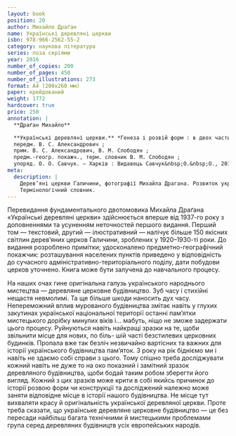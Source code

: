 ```yaml
---
layout: book
position: 20
author: Михайло Драґан
name: Українські деревляні церкви
isbn: 978-966-2562-55-2
category: наукова література
series: поза серіями
year: 2016
number_of_copies: 200
number_of_pages: 450
number_of_illustrations: 273
format: А4 (200х260 мм)
paper: крейдований
weight: 1772
hardcover: true
price: 250
annotation: |
  **Драґан Михайло**

  **Українські деревляні церкви.** *Генеза і розвій форм : в двох частинах* / Михайло Драґан ;
  передм. В. С. Александрович ;
  прим. В. С. Александрович, В. М. Слободян ;
  предм.-геогр. покажч., терм. словник В. М. Слободян ;
  упоряд. О. О. Савчук. — Харків : Видавець Савчук&nbsp;О.&nbsp;О., 2016. — 2-ге вид., стереотипне. — 450 с. : 273 іл.
meta:
  description: |
    Дерев’яні церкви Галичини, фотографії Михайла Драгана. Розвиток українського церковного будівництва.
    Термінологічний словник.
---
```


Перевидання фундаментального двотомовика Михайла Драґана «Українські деревляні церкви» здійснюється вперше
від 1937-го року з доповненнями та усуненням неточностей першого видання. Перший том — текстовий,
другий — ілюстративний — налічує більше 150 якісних світлин дерев’яних церков Галичини, зроблених у
1920–1930-ті роки. До видання розроблено примітки; удосконалено предметно-географічний покажчик: розташування
населених пунктів приведено у відповідність до сучасного адміністративно-територіального поділу, дати побудови
церков уточнено. Книга може бути залучена до навчального процесу.


На наших очах гине оригінальна галузь українського народнього мистецтва — деревляне церковне будівництво. Зуб часу і стихійні нещастя невмолимі. Та ще більше шкоди наносить дух часу. Непереможний вплив мурованого будівництва змітає навіть у глухих закутинах української національної території останні пам’ятки мистецького дорібку минулих віків і... мабуть, ніщо не зможе задержати цього процесу. Руйнуються навіть найкращі зразки на те, щоби звільнити місце для нових, по біль-
шій часті безстилевих церковних будинків. Пропала вже так безліч незвичайно вартісних та важних для історії українського будівництва пам’яток. З року на рік бідніємо ми і навіть не здаємо собі справи з цього.
Тому спішно треба досліджувати кожний навіть не дуже то на око показний і замітний зразок деревляного будівництва, щоби бодай таким робом зберегти його вигляд. Кожний з цих зразків може крити в собі якийсь причинок до історії розвою форм чи конструкції та досліджений належно може заняти відповідне місце в історії нашого будівництва.
Не місце тут вихваляти красу й оригінальність української деревляної церкви. Проте треба сказати, що українське деревляне церковне будівництво — це без пересади найбільш багата технічними й мистецькими проблемами група серед деревляних будівництв усіх европейських народів. 
